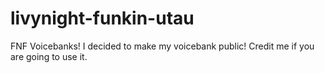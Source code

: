 # livynight-funkin-utau
FNF Voicebanks! I decided to make my voicebank public! 
Credit me if you are going to use it.
